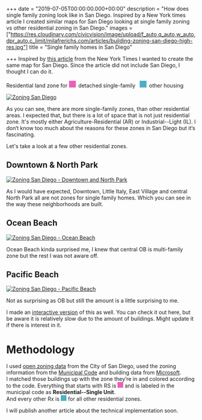 +++
date = "2019-07-05T00:00:00.000+00:00"
description = "How does single family zoning look like in San Diego. Inspired by a New York times article I created similar maps for San Diego looking at single family zoning vs other residential zoning in San Diego."
images = ["https://res.cloudinary.com/civicvision/image/upload/f_auto,q_auto,w_auto,dpr_auto,c_limit/milafrerichs.com/articles/building-zoning-san-diego-high-res.jpg"]
title = "Single family homes in San Diego"

+++
Inspired by [this article](https://www.nytimes.com/interactive/2019/06/18/upshot/cities-across-america-question-single-family-zoning.html) from the New York Times I wanted to create the same map for San Diego. Since the article did not include San Diego, I thought I can do it. 

Residential land zone for <svg width="25" height="20"><rect y="2" width="18" height="18" fill="#EA60B9" /></svg>detached single-family &nbsp; <svg width="25" height="20"><rect y="2" width="18" height="18" fill="#4CAFC5" /></svg>other housing

[![Zoning San Diego](https://res.cloudinary.com/civicvision/image/upload/f_auto,q_auto,w_auto,dpr_auto,c_limit/milafrerichs.com/articles/building-zoning-san-diego-high-res.png)](https://res.cloudinary.com/civicvision/image/upload/v1562310637/milafrerichs.com/articles/building-zoning-san-diego-high-res.jpg)

As you can see, there are more single-family zones, than other residential areas. I expected that, but there is a lot of space that is not just residential zone. It's mostly either Agriculture-Residential (AR) or Industrial--Light (IL). I don‘t know too much about the reasons for these zones in San Diego but it‘s fascinating. 

Let's take a look at a few other residential zones.  

## Downtown & North Park

[![Zoning San Diego - Downtown and North Park](https://res.cloudinary.com/civicvision/image/upload/f_auto,q_auto,w_auto,dpr_auto,c_limit/milafrerichs.com/articles/downtown_sd.png)](https://res.cloudinary.com/civicvision/image/upload/v1562313554/milafrerichs.com/articles/downtown_sd.png)

As I would have expected, Downtown, Little Italy, East Village and central North Park all are not zones for single family homes. Which you can see in the way these neighborhoods are built. 

## Ocean Beach

[![Zoning San Diego - Ocean Beach](https://res.cloudinary.com/civicvision/image/upload/f_auto,q_auto,w_auto,dpr_auto,c_limit/milafrerichs.com/articles/ocena_beach.png)](https://res.cloudinary.com/civicvision/image/upload/v1562313554/milafrerichs.com/articles/ocena_beach.png)

Ocean Beach kinda surprised me, I knew that central OB is multi-family zone but the rest I was not aware off. 

## Pacific Beach

[![Zoning San Diego - Pacific Beach](https://res.cloudinary.com/civicvision/image/upload/f_auto,q_auto,w_auto,dpr_auto,c_limit/milafrerichs.com/articles/pacific_beach.png)](https://res.cloudinary.com/civicvision/image/upload/v1562313554/milafrerichs.com/articles/pacific_beach.png)

Not as surprising as OB but still the amount is a little surprising to me. 

I made an [interactive version](https://civic.vision/sandiego-zoning-viz) of this as well. You can check it out here, but be aware it is relatively slow due to the amount of buildings. Might update it if there is interest in it. 

# Methodology
I used [open zoning data](https://data.sandiego.gov/datasets/zoning/) from the City of San Diego, used the zoning information from the [Municipal Code](https://www.sandiego.gov/city-clerk/officialdocs/municipal-code/chapter-13) and building data from [Microsoft](https://github.com/Microsoft/USBuildingFootprints/).  
I matched those buildings up with the zone they’re in and colored according to the code. 
Everything that starts with RS is <svg width="15" height="15"><rect width="15" height="15" fill="#EA60B9"></svg> and is labeled in the municipal code as __Residential--Single Unit__.  
And every other Rx is <svg width="15" height="15"><rect width="15" height="15" fill="#4CAFC5"></svg> for all other residential zones. 

I will publish another article about the technical implementation soon.